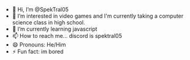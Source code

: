 - 👋 Hi, I’m @SpekTral05
- 👀 I’m interested in video games and I'm currently taking a computer science class in high school.
- 🌱 I’m currently learning javascript
- 📫 How to reach me... discord is spektral05
- 😄 Pronouns: He/Him
- ⚡ Fun fact: im bored

<!---
SpekTral05/SpekTral05 is a ✨ special ✨ repository because its `README.md` (this file) appears on your GitHub profile.
You can click the Preview link to take a look at your changes.
--->
